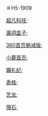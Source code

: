 ＃H5-1909

[超凡科技](https://tangvue.github.io/day-04/html/chaofankeji.html);

[漏洞盒子](https://tangvue.github.io/%E9%BB%91%E6%B4%9E%E7%9B%92%E5%AD%90/html/);

[360首页删减版](https://tangvue.github.io/360%E9%A6%96%E9%A1%B5/html/index.html);

[小鹿首页](https://tangvue.github.io/%E5%B0%8F%E9%B9%BF/html/xiaolu.html);

[婚礼纪](https://tangvue.github.io/%E5%A9%9A%E7%A4%BC%E7%BA%AA/html/);

[表格](https://tangvue.github.io/%E8%A1%A8%E6%A0%BC/html/table.html);

[艺龙](https://tangvue.github.io/%E8%89%BA%E9%BE%99/html/yilong.html);

[搜石](https://tangvue.github.io/%E6%90%9C%E7%9F%B3%E7%BD%91/html/);
